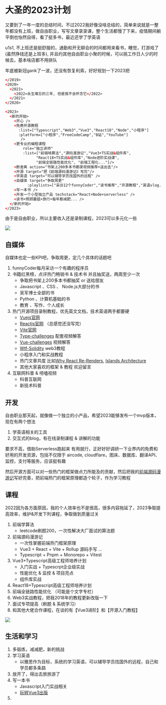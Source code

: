 # 大圣的2023计划

又要到了一年一度的总结时间，不过2022我好像没啥总结的，简单来说就是一整年都没有上班，做自由职业，写写文章录录课，整个生活都慢了下来，疫情期间躺平倒也怡然自得，看了挺多书，最近还学了学英语

u1s1, 不上班还是挺舒服的，通勤和开无聊会的时间都用来看书，睡觉，打游戏了 (虽然挣钱还是上班多), 并且约其他自由职业小聚的时候，可以挑工作日人少的时候去，基本啥店都不用排队

年底被新冠gank了一波，还没有恢复利索，好好规划一下2023把

```html
</2019>
<2020>
  <2021>
    <2022>永生难忘的三年, 但是我不会怀念它</2022>
  </2021>
</2020>

<2023> 
  <新的开始>
    <开心 />
    <免费开源教程 
      :list=["Typescript","Web3","Vue3","React18","Node","小程序"]
      :platform=["小程序","FreeCodeCamp","B站","YouTube"]
       />
    <更专业的编程课程 
        role="独立讲师"
        :list=["前端啃算法","源码漫游记","Vue3+TS实战&组件库",
              "React18+TS实战&组件库","Node进阶实战课",
              "前端全链路性能优化", "前端工程化..."]/>
    <断舍离 action="书架上200多本书都录视频推荐+送出去"/>
    <开源 target="把《前端源码漫游记》写完"/>
    <学英语 target="可以辅导学员找国外的远程" />
    <自媒体 target="争取周更" 
          :playlists=["采访12个funnyCoder","读书推荐","开源教程","英语vlog..."]/>
    <写一本书 />
    <开发一个小型独立产品 techstack="React+Node+serverless" />
    <读书+照顾蘑菇+旅行+每年都减肥... />
  </新的开始>
</2023>

```

由于是自由职业，所以主要收入还是录制课程，2023可以多元化一些

![](https://picx.zhimg.com/80/v2-234ae9f236d02bd3162ebef67c281139_1440w.png)

## 自媒体
自媒体也定一些KPI吧，争取周更，定几个具体的话题吧
1. funnyCoder每月采访一个有趣的程序员
2. 书籍红黑榜，点评热门畅销书 & 技术书  并且抽奖送，两周至少一次
   - 争取把书架上200多本书都抽奖 or 送给朋友
   - Javascript 、CSS  、 Node.js大部分的书
   - 吴军博士全部的书
   - Python 、计算机基础的书
   - 教育 、写作、个人成长
3. 热门开源项目录制教程，优先英文文档，技术英语两手都要硬
   - [Vuejs官网](https://vuej-org/)
   - [Reactjs官网](https://b-a.reactjs.org/)  （总感觉还没写完）
   - [Vite官网](https://vitejs.dev/)
   - [Type-challenges](https://github.com/type-challenges/type-challenges) 配套视频解答
   - [Vue-challenges](https://vuejs-challenges.netlify.app/) 视频解答
   - [Wtf-Solidity](https://wtf.academy/) web3教程
   - 小程序入门和实战教程
   - 热门文章共度 比如[Why React Re-Renders](https://www.joshwcomeau.com/react/why-react-re-renders/), [Islands Architecture](https://www.patterns.dev/posts/islands-architecture/#:~:text=Islands%20are%20a%20component-based%20architecture%20that%20suggests%20a,and%20scripts%20capable%20of%20rehydrating%20themselves%20after%20rendering.)
   - 其他大家喜欢的框架 & 教程 欢迎留言
4. 互联网科普 & 唠嗑视频
   - 科普互联网
   - 新技术科普

## 开发

自由职业那天起，就像做一个独立的小产品，希望2023能够发布一个mvp版本，现在有两个想法
1. 学英语相关的工具
2. 交互式的blog，有在线录制课程 & 讲解的功能

要求不高，借助Serverless跑起来 有用就行，正好好好调研一下业界内的免费和好用的开发资源，包括不仅限于 aircode, cloudflare，图床、数据库、翻译API、监控，支付等服务，应该挺有趣


然后开源方面可以对一些热门的框架做点力所能及的贡献，然后把我的[前端源码漫游记](https://github.com/course-dasheng/source-tour)写好完善，把前端热门的框架原理都造个轮子，作为学习教程

## 课程
2022因为各方面原因，我的个人效率也不是很高，很多内容拖延了，2023争取提高效率，维护&开发下列课程，争取做到质量过关

1. 前端学算法    
   -  leetcode刷题200，一次性解决大厂面试的算法题
2. 前端源码漫游记  
   - 一次性掌握前端热门框架原理 
   - Vue3 + React + Vite + Rollup 源码手写 ...
   - Typescript + Pnpm + Monorepo + Vitest
3. Vue3+Typescript高级工程师培养计划
   - 入门实战 + Typescrpt企业级实战
   - 性能优化 & 监控 & 项目亮点
   - 组件库实战
4. React18+Typescript高级工程师培养计划
5. 前端全链路性能优化 （可能是个文字专栏）
6. Web3实战教程，把我2018年的教程更新改版一下
7. 面试专项提高（刷题 & 系统学习）
8. 和其他大佬合作课程，在谈的有【Vue3进阶】和【开源入门教程】

![](https://pic1.zhimg.com/80/v2-562e10add21cf0f67aef3e1f7e3cbd49_1440w.jpeg)

## 生活和学习

1. 多锻炼，减减肥，新的挑战
2. 学习英语
   - 以雅思作为目标，系统的学习英语，可以辅导学员找国外的远程，自己和学员都多条路
3. 放开了，得出去旅旅游了
4. 写一本书 
   - Javascript入门实战相关
   - [玩转Vue3出版](http://gk.link/a/10BM3)
5. 
